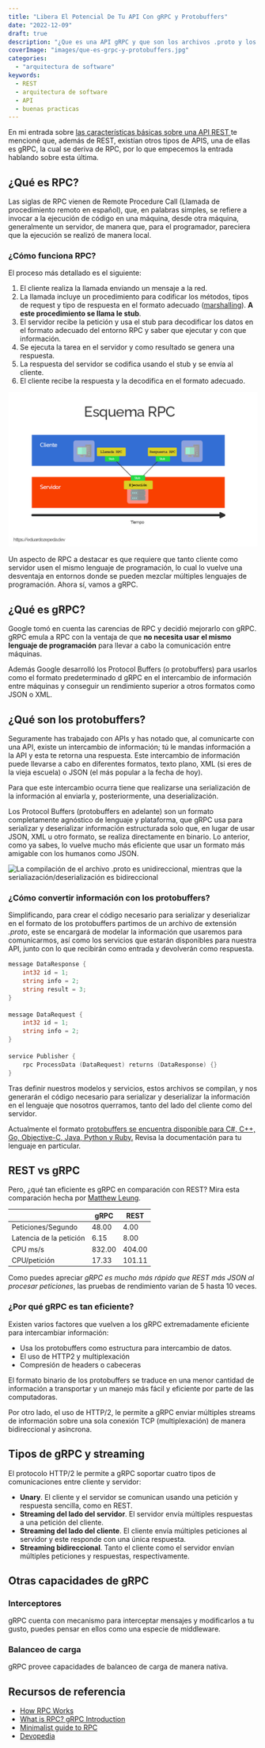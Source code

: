 ```yaml
---
title: "Libera El Potencial De Tu API Con gRPC y Protobuffers"
date: "2022-12-09"
draft: true
description: "¿Que es una API gRPC y que son los archivos .proto y los protobuffers? ¿qué ventajas tienen los protobuffers sobre JSON y cual es el mecanismo que los vuelve tan eficientes?"
coverImage: "images/que-es-grpc-y-protobuffers.jpg"
categories:
  - "arquitectura de software"
keywords:
  - REST
  - arquitectura de software
  - API
  - buenas practicas
---
```



En mi entrada sobre [las características básicas sobre una API REST
](/caracteristicas-basicas-de-una-api-rest/) te mencioné que, además de REST,
existían otros tipos de APIS, una de ellas es gRPC, la cual se deriva de RPC,
por lo que empecemos la entrada hablando sobre esta última. 

## ¿Qué es RPC?

Las siglas de RPC vienen de Remote Procedure Call (Llamada de procedimiento
remoto en español), que, en palabras simples, se refiere a invocar a la
ejecución de código en una máquina, desde otra máquina, generalmente un
servidor, de manera que, para el programador, pareciera que la ejecución se
realizó de manera local.

### ¿Cómo funciona RPC?

El proceso más detallado es el siguiente:

1. El cliente realiza la llamada enviando un mensaje a la red. 
2. La llamada incluye un procedimiento para codificar los métodos, tipos de
   request y tipo de respuesta en el formato adecuado
   ([marshalling](https://es.wikipedia.org/wiki/Marshalling)). **A este
   procedimiento se llama le stub**.
3. El servidor recibe la petición y usa el stub para decodificar los datos en el
   formato adecuado del entorno RPC y saber que ejecutar y con que información.
4. Se ejecuta la tarea en el servidor y como resultado se genera una respuesta.
5. La respuesta del servidor se codifica usando el stub y se envía al cliente.
6. El cliente recibe la respuesta y la decodifica en el formato adecuado.

![](images/rpc-esquema.jpg)

Un aspecto de RPC a destacar es que requiere que tanto cliente como servidor
usen el mismo lenguaje de programación, lo cual lo vuelve una desventaja en
entornos donde se pueden mezclar múltiples lenguajes de programación. Ahora sí,
vamos a gRPC.

## ¿Qué es gRPC?

Google tomó en cuenta las carencias de RPC y decidió mejorarlo con gRPC. gRPC
emula a RPC con la ventaja de que **no necesita usar el mismo lenguaje de
programación** para llevar a cabo la comunicación entre máquinas. 

Además Google desarrolló los Protocol Buffers (o protobuffers) para usarlos como
el formato predeterminado d gRPC en el intercambio de información entre máquinas
y conseguir un rendimiento superior a otros formatos como JSON o XML.

## ¿Qué son los protobuffers?

Seguramente has trabajado con APIs y has notado que, al comunicarte con una API,
existe un intercambio de información; tú le mandas información a la API y esta
te retorna una respuesta. Este intercambio de información puede llevarse a cabo
en diferentes formatos, texto plano, XML (si eres de la vieja escuela) o JSON
(el más popular a la fecha de hoy).

Para que este intercambio ocurra tiene que realizarse una serialización de la
información al enviarla y, posteriormente, una deserialización. 

Los Protocol Buffers (protobuffers en adelante) son un formato completamente
agnóstico de lenguaje y plataforma, que gRPC usa para serializar y deserializar
información estructurada solo que, en lugar de usar JSON, XML u otro formato, se
realiza directamente en binario. Lo anterior, como ya sabes, lo vuelve mucho más
eficiente que usar un formato más amigable con los humanos como JSON.

![](images/protobuffers-grpc.jpg "La compilación de el archivo .proto es
unidireccional, mientras que la serialiazación/deserialización es
bidireccional")

### ¿Cómo convertir información con los protobuffers?

Simplificando, para crear el código necesario para serializar y deserializar en
el formato de los protobuffers partimos de un archivo de extensión *.proto*,
este se encargará de modelar la información que usaremos para comunicarmos, así
como los servicios que estarán disponibles para nuestra API, junto con lo que
recibirán como entrada y devolverán como respuesta.

``` go
message DataResponse {
    int32 id = 1;
    string info = 2;
    string result = 3;
}

message DataRequest {
    int32 id = 1;
    string info = 2;
}

service Publisher {
    rpc ProcessData (DataRequest) returns (DataResponse) {}
}
```

Tras definir nuestros modelos y servicios, estos archivos se compilan, y nos
generarán el código necesario para serializar y deserializar la información en
el lenguaje que nosotros querramos, tanto del lado del cliente como del
servidor.

Actualmente el formato [protobuffers se encuentra disponible para C#, C++, Go,
Objective-C, Java, Python y
Ruby.](https://developers.google.com/protocol-buffers) Revisa la documentación
para tu lenguaje en particular.

## REST vs gRPC

Pero, ¿qué tan eficiente es gRPC en comparación con REST? Mira esta comparación
hecha por [Matthew
Leung](https://laptrinhx.com/grpc-vs-rest-performance-comparison-2418648833/).


|                         | gRPC   | REST   |
|-------------------------|--------|--------|
| Peticiones/Segundo      | 48.00  | 4.00   |
| Latencia de la petición | 6.15   | 8.00   |
| CPU ms/s                | 832.00 | 404.00 |
| CPU/petición            | 17.33  | 101.11 |

Como puedes apreciar *gRPC es mucho más rápido que REST más JSON al procesar
peticiones*, las pruebas de rendimiento varian de 5 hasta 10 veces.

### ¿Por qué gRPC es tan eficiente?

Existen varios factores que vuelven a los gRPC extremadamente eficiente para
intercambiar información:

* Usa los protobuffers como estructura para intercambio de datos.
* El uso de HTTP2 y multiplexación
* Compresión de headers o cabeceras

El formato binario de los protobuffers se traduce en una menor cantidad de
información a transportar y un manejo más fácil y eficiente por parte de las
computadoras.

Por otro lado, el uso de HTTP/2, le permite a gRPC enviar múltiples streams de
información sobre una sola conexión TCP (multiplexación) de manera bidireccional
y asíncrona. 

## Tipos de gRPC y streaming

El protocolo HTTP/2 le permite a gRPC soportar cuatro tipos de comunicaciones
entre cliente y servidor:

* **Unary**. El cliente y el servidor se comunican usando una petición y
  respuesta sencilla, como en REST.
* **Streaming del lado del servidor**. El servidor envía múltiples respuestas a
  una petición del cliente.
* **Streaming del lado del cliente**. El cliente envía múltiples peticiones al
  servidor y este responde con una única respuesta.
* **Streaming bidireccional**. Tanto el cliente como el servidor envían
  múltiples peticiones y respuestas, respectivamente.

## Otras capacidades de gRPC

### Interceptores

gRPC cuenta con mecanismo para interceptar mensajes y modificarlos a tu gusto,
puedes pensar en ellos como una especie de middleware.

### Balanceo de carga

gRPC provee capacidades de balanceo de carga de manera nativa.

## Recursos de referencia

- [How RPC
  Works](https://learn.microsoft.com/en-us/windows/win32/rpc/how-rpc-works)
- [What is RPC? gRPC Introduction](https://www.youtube.com/watch?v=gnchfOojMk4)
- [Minimalist guide to
  RPC](https://itnext.io/a-minimalist-guide-to-grpc-e4d556293422)
- [Devopedia](https://devopedia.org/grpc)